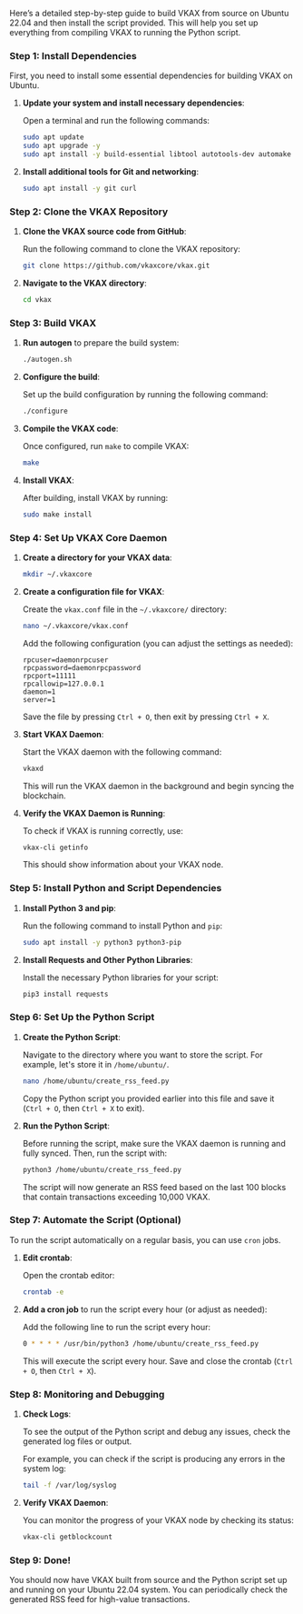 Here’s a detailed step-by-step guide to build VKAX from source on Ubuntu 22.04 and then install the script provided. This will help you set up everything from compiling VKAX to running the Python script.

### **Step 1: Install Dependencies**

First, you need to install some essential dependencies for building VKAX on Ubuntu.

1. **Update your system and install necessary dependencies**:

   Open a terminal and run the following commands:

   ```bash
   sudo apt update
   sudo apt upgrade -y
   sudo apt install -y build-essential libtool autotools-dev automake pkg-config libssl-dev libboost-all-dev libevent-dev bsdmainutils libzmq3-dev libdb-dev libdb++-dev libminiupnpc-dev libsodium-dev libnatpmp-dev libprotobuf-dev protobuf-compiler libqt5gui5 libqt5core5a libqt5dbus5 libqt5widgets5 qtbase5-dev qtchooser qtbase5-dev-tools libqt5webkit5-dev libprotobuf-dev libunbound-dev
   ```

2. **Install additional tools for Git and networking**:

   ```bash
   sudo apt install -y git curl
   ```

### **Step 2: Clone the VKAX Repository**

1. **Clone the VKAX source code from GitHub**:

   Run the following command to clone the VKAX repository:

   ```bash
   git clone https://github.com/vkaxcore/vkax.git
   ```

2. **Navigate to the VKAX directory**:

   ```bash
   cd vkax
   ```

### **Step 3: Build VKAX**

1. **Run autogen** to prepare the build system:

   ```bash
   ./autogen.sh
   ```

2. **Configure the build**:

   Set up the build configuration by running the following command:

   ```bash
   ./configure
   ```

3. **Compile the VKAX code**:

   Once configured, run `make` to compile VKAX:

   ```bash
   make
   ```

4. **Install VKAX**:

   After building, install VKAX by running:

   ```bash
   sudo make install
   ```

### **Step 4: Set Up VKAX Core Daemon**

1. **Create a directory for your VKAX data**:

   ```bash
   mkdir ~/.vkaxcore
   ```

2. **Create a configuration file for VKAX**:

   Create the `vkax.conf` file in the `~/.vkaxcore/` directory:

   ```bash
   nano ~/.vkaxcore/vkax.conf
   ```

   Add the following configuration (you can adjust the settings as needed):

   ```
   rpcuser=daemonrpcuser
   rpcpassword=daemonrpcpassword
   rpcport=11111
   rpcallowip=127.0.0.1
   daemon=1
   server=1
   ```

   Save the file by pressing `Ctrl + O`, then exit by pressing `Ctrl + X`.

3. **Start VKAX Daemon**:

   Start the VKAX daemon with the following command:

   ```bash
   vkaxd
   ```

   This will run the VKAX daemon in the background and begin syncing the blockchain.

4. **Verify the VKAX Daemon is Running**:

   To check if VKAX is running correctly, use:

   ```bash
   vkax-cli getinfo
   ```

   This should show information about your VKAX node.

### **Step 5: Install Python and Script Dependencies**

1. **Install Python 3 and pip**:

   Run the following command to install Python and `pip`:

   ```bash
   sudo apt install -y python3 python3-pip
   ```

2. **Install Requests and Other Python Libraries**:

   Install the necessary Python libraries for your script:

   ```bash
   pip3 install requests
   ```

### **Step 6: Set Up the Python Script**

1. **Create the Python Script**:

   Navigate to the directory where you want to store the script. For example, let's store it in `/home/ubuntu/`.

   ```bash
   nano /home/ubuntu/create_rss_feed.py
   ```

   Copy the Python script you provided earlier into this file and save it (`Ctrl + O`, then `Ctrl + X` to exit).

2. **Run the Python Script**:

   Before running the script, make sure the VKAX daemon is running and fully synced. Then, run the script with:

   ```bash
   python3 /home/ubuntu/create_rss_feed.py
   ```

   The script will now generate an RSS feed based on the last 100 blocks that contain transactions exceeding 10,000 VKAX.

### **Step 7: Automate the Script (Optional)**

To run the script automatically on a regular basis, you can use `cron` jobs.

1. **Edit crontab**:

   Open the crontab editor:

   ```bash
   crontab -e
   ```

2. **Add a cron job** to run the script every hour (or adjust as needed):

   Add the following line to run the script every hour:

   ```bash
   0 * * * * /usr/bin/python3 /home/ubuntu/create_rss_feed.py
   ```

   This will execute the script every hour. Save and close the crontab (`Ctrl + O`, then `Ctrl + X`).

### **Step 8: Monitoring and Debugging**

1. **Check Logs**:

   To see the output of the Python script and debug any issues, check the generated log files or output.

   For example, you can check if the script is producing any errors in the system log:

   ```bash
   tail -f /var/log/syslog
   ```

2. **Verify VKAX Daemon**:

   You can monitor the progress of your VKAX node by checking its status:

   ```bash
   vkax-cli getblockcount
   ```

### **Step 9: Done!**

You should now have VKAX built from source and the Python script set up and running on your Ubuntu 22.04 system. You can periodically check the generated RSS feed for high-value transactions.
